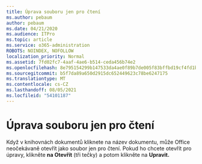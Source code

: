 ```yaml
---
title: Úprava souboru jen pro čtení
ms.author: pebaum
author: pebaum
ms.date: 04/21/2020
ms.audience: ITPro
ms.topic: article
ms.service: o365-administration
ROBOTS: NOINDEX, NOFOLLOW
localization_priority: Normal
ms.assetid: 7fd02fc7-4aaf-4ae6-b514-ceda456b74e2
ms.openlocfilehash: 8e795154299b147533da4ae0f89b7de005f83bffbd19cf4fd1b03c0d16d5598c
ms.sourcegitcommit: b5f7da89a650d2915dc652449623c78be6247175
ms.translationtype: MT
ms.contentlocale: cs-CZ
ms.lasthandoff: 08/05/2021
ms.locfileid: "54101187"
---
```

# <a name="edit-a-read-only-file"></a>Úprava souboru jen pro čtení

Když v knihovnách dokumentů kliknete na název dokumentu, může Office neočekávaně otevřít jako soubor jen pro čtení. Pokud ho chcete otevřít pro úpravy, klikněte **na Otevřít** (tři tečky) a potom klikněte na **Upravit.**
  

